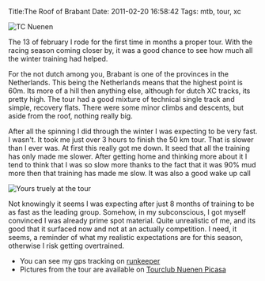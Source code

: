 Title:The Roof of Brabant
Date: 2011-02-20 16:58:42
Tags: mtb, tour, xc

![TC Nuenen](/static/images/TCNuenen.gif)

The 13 of february I rode for the first time in months a proper tour. With the
racing season coming closer by, it was a good chance to see how much all the
winter training had helped.

For the not dutch among you, Brabant is one of the provinces in the
Netherlands. This being the Netherlands means that the highest point is 60m.
Its more of a hill then anything else, although for dutch XC tracks, its
pretty high. The tour had a good mixture of technical single track and simple,
recovery flats. There were some minor climbs and descents, but aside from the
roof, nothing really big.

After all the spinning I did through the winter I was expecting to be very
fast. I wasn't. It took me just over 3 hours to finish the 50 km tour. That is
slower than I ever was. At first this really got me down. It seed that all the
training has only made me slower. After getting home and thinking more about
it I tend to think that I was so slow more thanks to the fact that it was 90%
mud more then that training has made me slow. It was also a good wake up call

![Yours truely at the tour](/static/images/img_5132.jpg)

Not knowingly it seems I was expecting after just 8 months of training to be
as fast as the leading group. Somehow, in my subconscious, I got myself
convinced I was already prime spot material. Quite unrealistic of me, and its
good that it surfaced now and not at an actually competition. I need, it
seems, a reminder of what my realistic expectations are for this season,
otherwise I risk getting overtrained.

  * You can see my gps tracking on [runkeeper](http://runkeeper.com/user/kfir/activity/25849834)
  * Pictures from the tour are available on [Tourclub Nuenen Picasa](https://picasaweb.google.com/mediaTCN/2011FebrDakVBrabant#)

